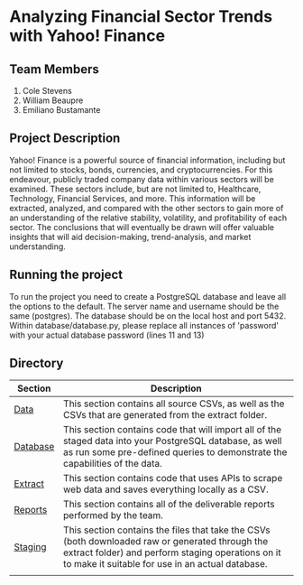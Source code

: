 # Analyzing Financial Sector Trends with Yahoo! Finance

## Team Members
1. Cole Stevens
2. William Beaupre
3. Emiliano Bustamante

## Project Description
Yahoo! Finance is a powerful source of financial information, including but not limited to stocks, bonds, currencies,
and cryptocurrencies. For this endeavour, publicly traded company data within various sectors will be examined. These sectors
include, but are not limited to, Healthcare, Technology, Financial Services, and more. This information will be
extracted, analyzed, and compared with the other sectors to gain more of an understanding of the relative
stability, volatility, and profitability of each sector. The conclusions that will eventually be drawn will offer valuable
insights that will aid decision-making, trend-analysis, and market understanding.

## Running the project
To run the project you need to create a PostgreSQL database and leave all the options to the default. The server name and 
username should be the same (postgres). The database should be on the local host and port 5432. Within database/database.py, 
please replace all instances of 'password' with your actual database password (lines 11 and 13)

## Directory

| Section                | Description                                                                                            |
|------------------------|--------------------------------------------------------------------------------------------------------|
| [Data](./data)         | This section contains all source CSVs, as well as the CSVs that are generated from the extract folder. |
| [Database](./database) | This section contains code that will import all of the staged data into your PostgreSQL database, as well as run some pre-defined queries to demonstrate the capabilities of the data. |
| [Extract](./extract)   | This section contains code that uses APIs to scrape web data and saves everything locally as a CSV. |
| [Reports](./reports)   | This section contains all of the deliverable reports performed by the team.                             |
| [Staging](./staging)   | This section contains the files that take the CSVs (both downloaded raw or generated through the extract folder) and perform staging operations on it to make it suitable for use in an actual database. |
                |

